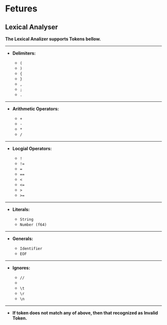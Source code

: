 # Fetures

## Lexical Analyser

**The Lexical Analizer supports Tokens bellow.**

---

- **Delimiters:**

  - `(`
  - `)`
  - `{`
  - `}`
  - `,`
  - `;`
  - `.`

---

- **Arithmetic Operators:**

  - `+`
  - `-`
  - `*`
  - `/`

---

- **Locgial Operators:**

  - `!`
  - `!=`
  - `=`
  - `==`
  - `<`
  - `<=`
  - `>`
  - `>=`

---

- **Literals:**

  - `String`
  - `Number (f64)`

---

- **Generals:**

  - `Identifier`
  - `EOF`

---

- **Ignores:**

  - `//`
  - ` `
  - `\t`
  - `\r`
  - `\n`

---

- **If token does not match any of above, then that recognized as Invalid Token.**
